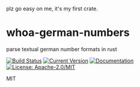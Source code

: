 plz go easy on me, it's my first crate.

# whoa-german-numbers
parse textual german number formats in rust

[![Build Status](https://travis-ci.org/samueltardieu/whoa-german-numbers.svg?branch=master)](https://travis-ci.org/samueltardieu/whoa-german-numbers)
[![Current Version](https://img.shields.io/crates/v/whoa-german-numbers.svg)](https://crates.io/crates/whoa-german-numbers)
[![Documentation](https://docs.rs/whoa-german-numbers/badge.svg)](https://docs.rs/whoa-german-numbers)
[![License: Apache-2.0/MIT](https://img.shields.io/crates/l/whoa-german-numbers.svg)](#license)


MIT